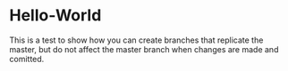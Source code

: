 # Hello-World

This is a test to show how you can create branches that replicate the master, but do not affect the master branch when changes are made and comitted.
